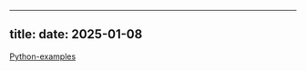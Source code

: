 ---
title:
date: 2025-01-08
----
<a href="https://github.com/jessie-moe/Python-examples" > Python-examples <a/>
